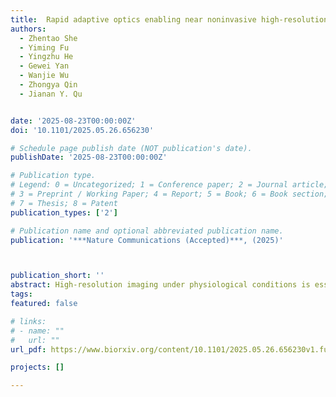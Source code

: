 ```yaml
---
title:  Rapid adaptive optics enabling near noninvasive high-resolution brain imaging in awake behaving mice
authors:
  - Zhentao She
  - Yiming Fu
  - Yingzhu He
  - Gewei Yan
  - Wanjie Wu
  - Zhongya Qin
  - Jianan Y. Qu


date: '2025-08-23T00:00:00Z'
doi: '10.1101/2025.05.26.656230'

# Schedule page publish date (NOT publication's date).
publishDate: '2025-08-23T00:00:00Z'

# Publication type.
# Legend: 0 = Uncategorized; 1 = Conference paper; 2 = Journal article;
# 3 = Preprint / Working Paper; 4 = Report; 5 = Book; 6 = Book section;
# 7 = Thesis; 8 = Patent
publication_types: ['2']

# Publication name and optional abbreviated publication name.
publication: '***Nature Communications (Accepted)***, (2025)'



publication_short: ''
abstract: High-resolution imaging under physiological conditions is essential for studying biological mechanisms and disease processes. However, achieving this goal remains challenging due to optical aberrations and scattering from heterogeneous tissue structures, compounded by motion artifacts from awake animals. In this study, we developed a rapid and accurate adaptive optics system called multiplexing digital focus sensing and shaping (MD-FSS) for deep-tissue multiphoton microscopy. Under two-photon excitation, MD-FSS precisely measures the aberrated point spread function in approximately 0.1 s per measurement, effectively compensating for both aberrations and scattering to achieve subcellular resolution in deep tissue. Using MD-FSS integrated with two-photon microscopy, we achieved high-resolution brain imaging through thinned or optically cleared skull windows, two near noninvasive methods to access mouse brain, reaching depths up to 600 μm below the pia in awake behaving mice. Our findings revealed significant differences in microglial functional states and microvascular circulation dynamics between awake and anesthetized conditions, highlighting the importance of studying brain function in awake mice through noninvasive methods. We captured functional imaging of fine neuronal structures at subcellular level in both somatosensory and visual cortices. Additionally, we demonstrated high-resolution imaging of microvascular structures and neurovascular coupling across multiple cortical regions and depths in the awake brain. Our work shows that MD-FSS robustly corrects tissue-induced aberrations and scattering through rapid PSF measurements, enabling near-noninvasive, high-resolution imaging in awake, behaving mice.
tags:
featured: false

# links:
# - name: ""
#   url: ""
url_pdf: https://www.biorxiv.org/content/10.1101/2025.05.26.656230v1.full.pdf+html

projects: []

---
```





